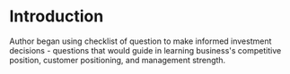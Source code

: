 # Introduction
Author began using checklist of question to make informed investment decisions - questions that would guide in learning business's competitive position, customer positioning, and management strength. 
<!--stackedit_data:
eyJoaXN0b3J5IjpbLTE4Nzc4MjY4MjZdfQ==
-->